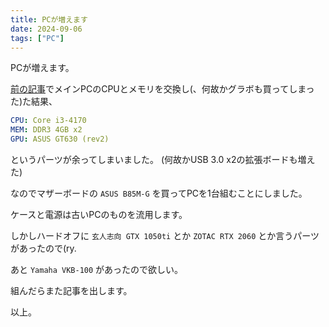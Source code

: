 ```yaml
---
title: PCが増えます
date: 2024-09-06
tags: ["PC"]
---
```


PCが増えます。

[前の記事](/blog/inspiron-upgrade-2/)でメインPCのCPUとメモリを交換し(、何故かグラボも買ってしまった)た結果、

```yaml
CPU: Core i3-4170
MEM: DDR3 4GB x2
GPU: ASUS GT630 (rev2)
```

というパーツが余ってしまいました。 (何故かUSB 3.0 x2の拡張ボードも増えた)

なのでマザーボードの `ASUS B85M-G` を買ってPCを1台組むことにしました。

ケースと電源は古いPCのものを流用します。

しかしハードオフに `玄人志向 GTX 1050ti` とか `ZOTAC RTX 2060` とか言うパーツがあったので(ry.

あと `Yamaha VKB-100` があったので欲しい。

組んだらまた記事を出します。

以上。
